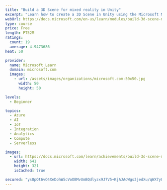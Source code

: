 ```yaml
---
title: "Build a 3D Scene for mixed reality in Unity"
excerpt: "Learn how to create a 3D Scene in Unity using the Microsoft Maps SDK or static terrain. Get familiar with mixed reality scene design, the Unity interface, and deploying your Unity project to a HoloLens 2."
webUrl: https://docs.microsoft.com/en-us/learn/modules/build-3d-scene-mixed-reality-unity/
type: course
price: Free
length: PT52M
ratings:
  count: 19
  average: 4.9473686
heat: 50

provider:
  name: Microsoft Learn
  domain: microsoft.com
  images:
    - url: /assets/images/organizations/microsoft.com-50x50.jpg
      width: 50
      height: 50

levels:
  - Beginner

topics:
  - Azure
  - AI
  - IoT
  - Integration
  - Analytics
  - Compute
  - Serverless

images:
  - url: https://docs.microsoft.com/learn/achievements/build-3d-scene-mixed-reality-unity-social.png
    width: 641
    height: 321
    isCached: true

secured: "ys8pQt6vO4XeDohW5cVoOBMvUmBQdlyzx9J7V5+KjAJAoWgs3jedXu/qWX7y8JINMo2WOUC/IjEAm3kFDbdGnO9gD0SafkW4LAhr6LG/epHRpGI3KlYK0FXYX+qCiKxtmswd+J3PAekw4vC2jVUsUZzlqx+tEouZ8YkMfBN1xM6/EW+BygeZrmPUpon3wD4JhyaRDzm+4Zq6Csmh5W4uqPnQY+ol1zsLKhm2JXwbKXkz8/ySuLjw77XriXYOryA8nic8j2Bj73Y1XxBG22lMNLldsjjTXt0w5f9SFC2KI3UU1ag7qEZdzEe/enB+WfOa45vvhaB6Ep7Vg7C4BsZNvlqzBCW6sGm0fhu14Ot523VNMTORIbg4i1b0CuzpZ5pAcNEn+l1IpYVlEbYwMeNII/jXrVf5XjAyLH133tagFqg=;btKM0KwAF71maP1uXjHIlg=="
---
```


